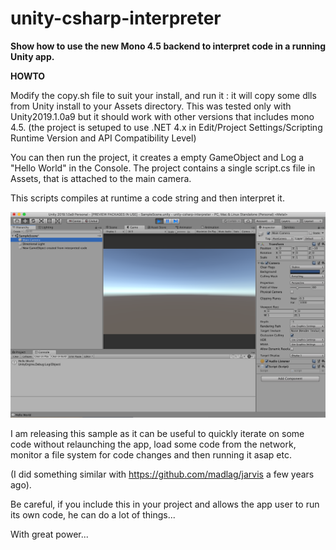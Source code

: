 # unity-csharp-interpreter
**Show how to use the new Mono 4.5 backend to interpret code in a running Unity app.**

**HOWTO**

Modify the copy.sh file to suit your install, and run it : it will copy some dlls from Unity install to your Assets directory.
This was tested only with Unity2019.1.0a9 but it should work with other versions that includes mono 4.5.
(the project is setuped to use .NET 4.x in Edit/Project Settings/Scripting Runtime Version and API Compatibility Level)

You can then run the project, it creates a empty GameObject and Log a "Hello World" in the Console.
The project contains a single script.cs file in Assets, that is attached to the main camera.

This scripts compiles at runtime a code string and then interpret it.

![alt text](https://github.com/madlag/unity-csharp-interpreter/blob/master/screenshot.png?raw=true "Logo Title Text 1")


I am releasing this sample as it can be useful to quickly iterate on some code without relaunching the app, load some code from the network, monitor a file system for code changes and then running it asap etc.

(I did something similar with https://github.com/madlag/jarvis a few years ago).

Be careful, if you include this in your project and allows the app user to run its own code, he can do a lot of things...

With great power...
